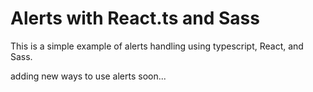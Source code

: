 # Alerts with React.ts and Sass

This is a simple example of alerts handling using typescript, React, and Sass.

adding new ways to use alerts soon...
